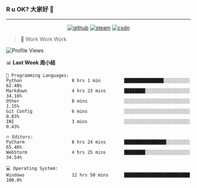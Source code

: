 ### R u OK? 大家好 👋

___

<p align="center">
  <a href="https://bigkjp97.github.io/"><img src="https://img.shields.io/badge/-GitPage-lightgrey" alt="github"></a>
  <a href="https://steamcommunity.com/id/bigkjp/"><img src="https://img.shields.io/badge/-Steam-black" alt="steam"></a>
  <a href="https://blog.csdn.net/qq_38986088"><img src="https://img.shields.io/badge/CSDN-cf000e" alt="csdn"></a>
</p>

> 🧟 Work Work Work

<!--START_SECTION:kjp readme-->
![Profile Views](http://img.shields.io/badge/Mi%20Amigos%E2%99%82%EF%B8%8F-2-ff69b4)

📊 **Last Week 周小结** 

```text
💬 Programming Languages: 
Python                   8 hrs 1 min         ███████████████░░░░░░░░░░   62.48% 
Markdown                 4 hrs 23 mins       ████████░░░░░░░░░░░░░░░░░   34.16% 
Other                    8 mins              ░░░░░░░░░░░░░░░░░░░░░░░░░   1.15% 
Git Config               6 mins              ░░░░░░░░░░░░░░░░░░░░░░░░░   0.83% 
INI                      3 mins              ░░░░░░░░░░░░░░░░░░░░░░░░░   0.43%

🔥 Editors: 
PyCharm                  8 hrs 24 mins       ████████████████░░░░░░░░░   65.46% 
WebStorm                 4 hrs 25 mins       ████████░░░░░░░░░░░░░░░░░   34.54%

💻 Operating System: 
Windows                  12 hrs 50 mins      █████████████████████████   100.0%

```


<!--END_SECTION:kjp readme-->

<!--
**bigkjp97/bigkjp97** is a ✨ _special_ ✨ repository because its `README.md` (this file) appears on your GitHub profile.

Here are some ideas to get you started:

- 🔭 I’m currently working on ...
- 🌱 I’m currently learning ...
- 👯 I’m looking to collaborate on ...
- 🤔 I’m looking for help with ...
- 💬 Ask me about ...
- 📫 How to reach me: ...
- 😄 Pronouns: ...
- ⚡ Fun fact: ... -->
